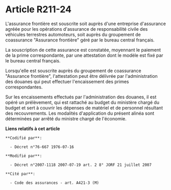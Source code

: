 # Article R211-24

L'assurance frontière est souscrite soit auprès d'une entreprise d'assurance agréée pour les opérations d'assurance de
responsabilité civile des véhicules terrestres automoteurs, soit auprès du groupement de coassurance "Assurance frontière"
géré par le bureau central français.

La souscription de cette assurance est constatée, moyennant le paiement de la prime correspondante, par une attestation dont
le modèle est fixé par le bureau central français.

Lorsqu'elle est souscrite auprès du groupement de coassurance "Assurance frontière", l'attestation peut être délivrée par
l'administration des douanes qui peut effectuer l'encaissement des primes correspondantes.

Sur les encaissements effectués par l'administration des douanes, il est opéré un prélèvement, qui est rattaché au budget du
ministère chargé du budget et sert à couvrir les dépenses de matériel et de personnel résultant des recouvrements. Les
modalités d'application du présent alinéa sont déterminées par arrêté du ministre chargé de l'économie.

**Liens relatifs à cet article**

	**Codifié par**:

	  - Décret n°76-667 1976-07-16

	**Modifié par**:

	  - Décret n°2007-1118 2007-07-19 art. 2 8° JORF 21 juillet 2007

	**Cité par**:

	  - Code des assurances - art. A421-3 (M)
